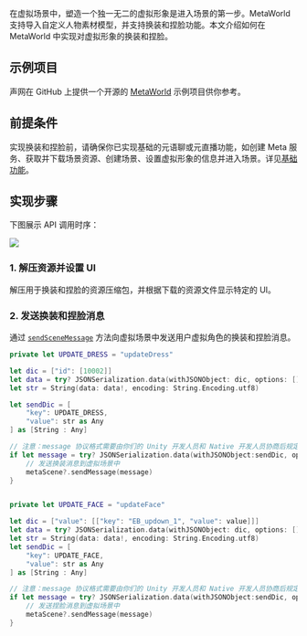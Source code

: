 在虚拟场景中，塑造一个独一无二的虚拟形象是进入场景的第一步。MetaWorld 支持导入自定义人物素材模型，并支持换装和捏脸功能。本文介绍如何在 MetaWorld 中实现对虚拟形象的换装和捏脸。

## 示例项目

声网在 GitHub 上提供一个开源的 [MetaWorld](https://github.com/AgoraIO-Community/Agora-MetaWorld/tree/dev_metasdk1.0) 示例项目供你参考。


## 前提条件

实现换装和捏脸前，请确保你已实现基础的元语聊或元直播功能，如创建 Meta 服务、获取并下载场景资源、创建场景、设置虚拟形象的信息并进入场景。详见[基础功能](https://docs.agora.io/cn/metaworld/mw_integration_metachat_ios?platform=All%20Platforms)。

## 实现步骤

下图展示 API 调用时序：

![](https://web-cdn.agora.io/docs-files/1688114645529)

### 1. 解压资源并设置 UI

解压用于换装和捏脸的资源压缩包，并根据下载的资源文件显示特定的 UI。

### 2. 发送换装和捏脸消息

通过 [`sendSceneMessage`](/mw_api_ref_ios?platform=All%20Platforms#sendscenemessage) 方法向虚拟场景中发送用户虚拟角色的换装和捏脸消息。

```swift
private let UPDATE_DRESS = "updateDress"

let dic = ["id": [10002]]
let data = try? JSONSerialization.data(withJSONObject: dic, options: [])
let str = String(data: data!, encoding: String.Encoding.utf8)

let sendDic = [
    "key": UPDATE_DRESS,
    "value": str as Any
] as [String : Any]

// 注意：message 协议格式需要由你们的 Unity 开发人员和 Native 开发人员协商后规定
if let message = try? JSONSerialization.data(withJSONObject:sendDic, options: .fragmentsAllowed) {
    // 发送换装消息到虚拟场景中
    metaScene?.sendMessage(message)
}


private let UPDATE_FACE = "updateFace"

let dic = ["value": [["key": "EB_updown_1", "value": value]]]
let data = try? JSONSerialization.data(withJSONObject: dic, options: [])
let str = String(data: data!, encoding: String.Encoding.utf8)
let sendDic = [
    "key": UPDATE_FACE,
    "value": str as Any
] as [String : Any]

// 注意：message 协议格式需要由你们的 Unity 开发人员和 Native 开发人员协商后规定
if let message = try? JSONSerialization.data(withJSONObject:sendDic, options: .fragmentsAllowed) {
    // 发送捏脸消息到虚拟场景中
    metaScene?.sendMessage(message)
}
```